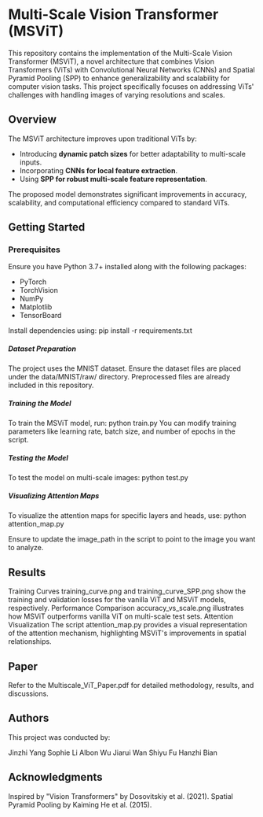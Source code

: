 # Multi-Scale Vision Transformer (MSViT)

This repository contains the implementation of the Multi-Scale Vision Transformer (MSViT), a novel architecture that combines Vision Transformers (ViTs) with Convolutional Neural Networks (CNNs) and Spatial Pyramid Pooling (SPP) to enhance generalizability and scalability for computer vision tasks. This project specifically focuses on addressing ViTs' challenges with handling images of varying resolutions and scales.

## Overview

The MSViT architecture improves upon traditional ViTs by:
- Introducing **dynamic patch sizes** for better adaptability to multi-scale inputs.
- Incorporating **CNNs for local feature extraction**.
- Using **SPP for robust multi-scale feature representation**.

The proposed model demonstrates significant improvements in accuracy, scalability, and computational efficiency compared to standard ViTs.

## Getting Started

### Prerequisites

Ensure you have Python 3.7+ installed along with the following packages:
- PyTorch
- TorchVision
- NumPy
- Matplotlib
- TensorBoard

Install dependencies using:
pip install -r requirements.txt

##### Dataset Preparation
The project uses the MNIST dataset. Ensure the dataset files are placed under the data/MNIST/raw/ directory. Preprocessed files are already included in this repository.

##### Training the Model
To train the MSViT model, run:
python train.py
You can modify training parameters like learning rate, batch size, and number of epochs in the script.

##### Testing the Model
To test the model on multi-scale images:
python test.py

##### Visualizing Attention Maps
To visualize the attention maps for specific layers and heads, use:
python attention_map.py

Ensure to update the image_path in the script to point to the image you want to analyze.

## Results
Training Curves
training_curve.png and training_curve_SPP.png show the training and validation losses for the vanilla ViT and MSViT models, respectively.
Performance Comparison
accuracy_vs_scale.png illustrates how MSViT outperforms vanilla ViT on multi-scale test sets.
Attention Visualization
The script attention_map.py provides a visual representation of the attention mechanism, highlighting MSViT's improvements in spatial relationships.

## Paper
Refer to the Multiscale_ViT_Paper.pdf for detailed methodology, results, and discussions.

## Authors
This project was conducted by:

Jinzhi Yang
Sophie Li
Albon Wu
Jiarui Wan
Shiyu Fu
Hanzhi Bian

## Acknowledgments
Inspired by "Vision Transformers" by Dosovitskiy et al. (2021).
Spatial Pyramid Pooling by Kaiming He et al. (2015).
